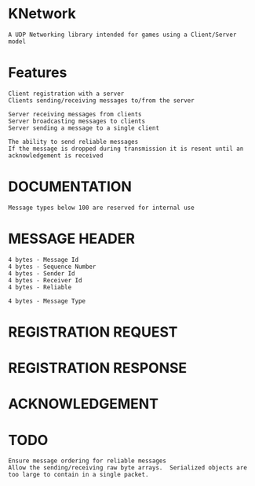 KNetwork
========

    A UDP Networking library intended for games using a Client/Server model

Features
========

    Client registration with a server
    Clients sending/receiving messages to/from the server
    
    Server receiving messages from clients
    Server broadcasting messages to clients
    Server sending a message to a single client
    
    The ability to send reliable messages
    If the message is dropped during transmission it is resent until an acknowledgement is received
   
DOCUMENTATION
========
	Message types below 100 are reserved for internal use

MESSAGE HEADER
========
	4 bytes - Message Id
	4 bytes - Sequence Number
	4 bytes - Sender Id
	4 bytes - Receiver Id
	4 bytes - Reliable
	
	4 bytes - Message Type
	
REGISTRATION REQUEST
========

REGISTRATION RESPONSE
========
	
ACKNOWLEDGEMENT
========
	
TODO
========

    Ensure message ordering for reliable messages
    Allow the sending/receiving raw byte arrays.  Serialized objects are too large to contain in a single packet.
